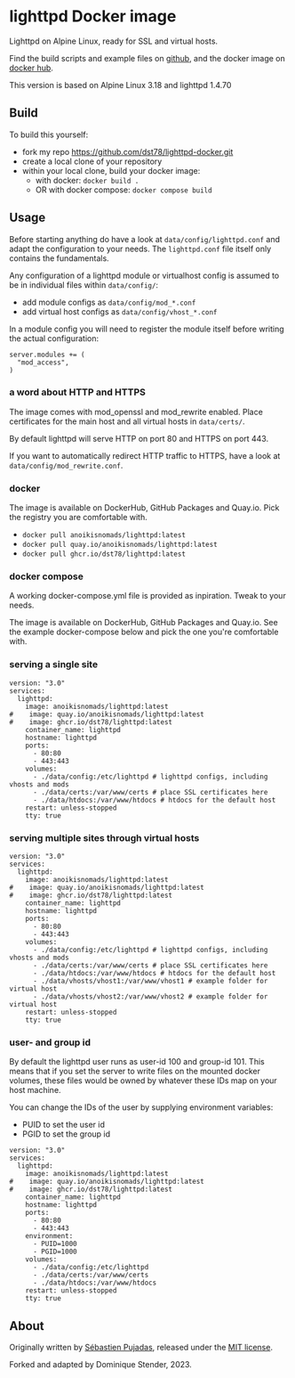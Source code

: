 # lighttpd Docker image

Lighttpd on Alpine Linux, ready for SSL and virtual hosts.

Find the build scripts and example files on [github](https://github.com/dst78/lighttpd-docker/), and the docker image on [docker hub](https://hub.docker.com/repository/docker/anoikisnomads/lighttpd).

This version is based on Alpine Linux 3.18 and lighttpd 1.4.70

## Build

To build this yourself:

* fork my repo https://github.com/dst78/lighttpd-docker.git
* create a local clone of your repository
* within your local clone, build your docker image:
  * with docker: `docker build .`
  * OR with docker compose: `docker compose build`

## Usage

Before starting anything do have a look at `data/config/lighttpd.conf` and adapt the configuration to your needs. The `lighttpd.conf` file itself only contains the fundamentals. 

Any configuration of a lighttpd module or virtualhost config is assumed to be in individual files within `data/config/`: 

* add module configs as `data/config/mod_*.conf`
* add virtual host configs as `data/config/vhost_*.conf`

In a module config you will need to register the module itself before writing the actual configuration:

```
server.modules += (
  "mod_access",
)
```

### a word about HTTP and HTTPS

The image comes with mod_openssl and mod_rewrite enabled. Place certificates for the main host and all virtual hosts in `data/certs/`.

By default lighttpd will serve HTTP on port 80 and HTTPS on port 443.

If you want to automatically redirect HTTP traffic to HTTPS, have a look at `data/config/mod_rewrite.conf`.

### docker

The image is available on DockerHub, GitHub Packages and Quay.io. Pick the registry you are comfortable with.

* `docker pull anoikisnomads/lighttpd:latest`
* `docker pull quay.io/anoikisnomads/lighttpd:latest`
* `docker pull ghcr.io/dst78/lighttpd:latest`

### docker compose

A working docker-compose.yml file is provided as inpiration. Tweak to your needs.

The image is available on DockerHub, GitHub Packages and Quay.io. See the example docker-compose below and pick the one you're comfortable with.

### serving a single site

```
version: "3.0"
services:
  lighttpd:
    image: anoikisnomads/lighttpd:latest
#    image: quay.io/anoikisnomads/lighttpd:latest
#    image: ghcr.io/dst78/lighttpd:latest
    container_name: lighttpd
    hostname: lighttpd
    ports:
      - 80:80
      - 443:443
    volumes:
      - ./data/config:/etc/lighttpd # lighttpd configs, including vhosts and mods
      - ./data/certs:/var/www/certs # place SSL certificates here
      - ./data/htdocs:/var/www/htdocs # htdocs for the default host
    restart: unless-stopped
    tty: true
```

### serving multiple sites through virtual hosts

```
version: "3.0"
services:
  lighttpd:
    image: anoikisnomads/lighttpd:latest
#    image: quay.io/anoikisnomads/lighttpd:latest
#    image: ghcr.io/dst78/lighttpd:latest
    container_name: lighttpd
    hostname: lighttpd
    ports:
      - 80:80
      - 443:443
    volumes:
      - ./data/config:/etc/lighttpd # lighttpd configs, including vhosts and mods
      - ./data/certs:/var/www/certs # place SSL certificates here
      - ./data/htdocs:/var/www/htdocs # htdocs for the default host
      - ./data/vhosts/vhost1:/var/www/vhost1 # example folder for virtual host
      - ./data/vhosts/vhost2:/var/www/vhost2 # example folder for virtual host
    restart: unless-stopped
    tty: true
```

### user- and group id

By default the lighttpd user runs as user-id 100 and group-id 101. This means that if you set the server to write files on the mounted docker volumes, these files would be owned by whatever these IDs map on your host machine.

You can change the IDs of the user by supplying environment variables:

* PUID to set the user id 
* PGID to set the group id 

```
version: "3.0"
services:
  lighttpd:
    image: anoikisnomads/lighttpd:latest
#    image: quay.io/anoikisnomads/lighttpd:latest
#    image: ghcr.io/dst78/lighttpd:latest
    container_name: lighttpd
    hostname: lighttpd
    ports:
      - 80:80
      - 443:443
    environment:
      - PUID=1000
      - PGID=1000
    volumes:
      - ./data/config:/etc/lighttpd
      - ./data/certs:/var/www/certs
      - ./data/htdocs:/var/www/htdocs
    restart: unless-stopped
    tty: true
```


## About

Originally written by [Sébastien Pujadas](http://pujadas.net), released under the [MIT license](http://opensource.org/licenses/MIT).

Forked and adapted by Dominique Stender, 2023.

